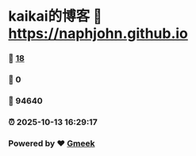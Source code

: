# kaikai的博客 :link: https://naphjohn.github.io 
### :page_facing_up: [18](https://naphjohn.github.io/tag.html) 
### :speech_balloon: 0 
### :hibiscus: 94640 
### :alarm_clock: 2025-10-13 16:29:17 
### Powered by :heart: [Gmeek](https://github.com/Meekdai/Gmeek)
